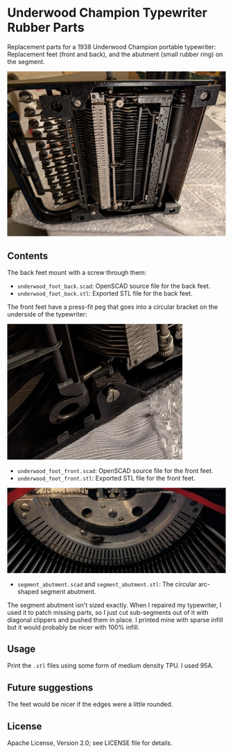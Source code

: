 # Underwood Champion Typewriter Rubber Parts

Replacement parts for a 1938 Underwood Champion portable typewriter:
Replacement feet (front and back), and the abutment (small rubber ring) on the segment.

![Underside of the Underwood Champion typewriter](underside.jpg)

## Contents

The back feet mount with a screw through them:

*   `underwood_foot_back.scad`: OpenSCAD source file for the back feet.
*   `underwood_foot_back.stl`: Exported STL file for the back feet.

The front feet have a press-fit peg that goes into a circular bracket on the underside of the typewriter:

![Front bracket](frontbracket.png)

*   `underwood_foot_front.scad`: OpenSCAD source file for the front feet.
*   `underwood_foot_front.stl`: Exported STL file for the front feet.

![Segment abutment](segment_abutment.png)

*   `segment_abutment.scad` and `segment_abutment.stl`: The circular arc-shaped segment abutment.

The segment abutment isn't sized exactly. When I repaired my typewriter, I used it to
patch missing parts, so I just cut sub-segments out of it with diagonal clippers
and pushed them in place. I printed mine with sparse infill but it would probably be
nicer with 100% infill.

## Usage

Print the `.stl` files using some form of medium density TPU. I used 95A.

## Future suggestions

The feet would be nicer if the edges were a little rounded.

## License

Apache License, Version 2.0; see LICENSE file for details.
